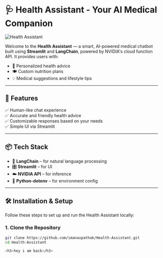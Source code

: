# 🩺 Health Assistant - Your AI Medical Companion

![Health Assistant](https://github.com/imanavpathak/Health-Assistant/blob/main/A%20doctor%20sits%20in%20his%20office%20and%20visualizes%20hologra%20(1).png)

Welcome to the **Health Assistant** — a smart, AI-powered medical chatbot built using **Streamlit** and **LangChain**, powered by NVIDIA's cloud function API. It provides users with:
- 💊 Personalized health advice
- 🍽️ Custom nutrition plans
- 💡 Medical suggestions and lifestyle tips

---

## 🚀 Features

✅ Human-like chat experience  
✅ Accurate and friendly health advice  
✅ Customizable responses based on your needs  
✅ Simple UI via Streamlit  

---

## 📦 Tech Stack

- 🧠 **LangChain** – for natural language processing
- 🎛️ **Streamlit** – for UI
- ☁️ **NVIDIA API** – for inference
- 🔐 **Python-dotenv** – for environment config

---

## 🛠️ Installation & Setup

Follow these steps to set up and run the Health Assistant locally:

### 1. Clone the Repository

```bash
git clone https://github.com/imanavpathak/Health-Assistant.git
cd Health-Assistant

<h3>hey i am back</h3>
